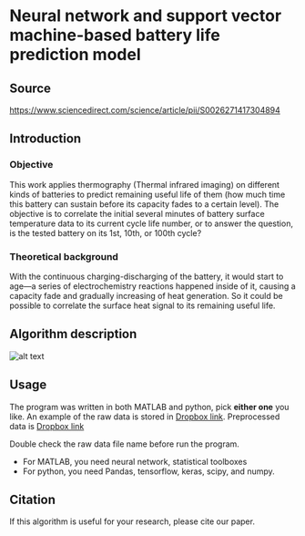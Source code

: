 # Neural network and support vector machine-based battery life prediction model
## Source
https://www.sciencedirect.com/science/article/pii/S0026271417304894

## Introduction
### Objective
This work applies thermography (Thermal infrared imaging) on different kinds of batteries to predict remaining useful life of them (how much time this battery can sustain before its capacity fades to a certain level). The objective is to correlate the initial several minutes of battery surface temperature data to its current cycle life number, or to answer the question, is the tested battery on its 1st, 10th, or 100th cycle?
### Theoretical background
With the continuous charging-discharging of the battery, it would start to age—a series of electrochemistry reactions happened inside of it, causing a capacity fade and gradually increasing of heat generation. So it could be possible to correlate the surface heat signal to its remaining useful life. 

## Algorithm description
![alt text](https://github.com/zhouxf53/Battery-life-estimation/blob/master/fig3.jpg)

## Usage
The program was written in both MATLAB and python, pick **either one** you like. An example of the raw data is stored in [Dropbox link](https://www.dropbox.com/s/xjxdi3e5je2c7wx/datafile.asc?dl=0). Preprocessed data is [Dropbox link](https://www.dropbox.com/s/drc3ixl62dhml8g/Dataofbattery.mat?dl=0)

Double check the raw data file name before run the program.
- For MATLAB, you need neural network, statistical toolboxes
- For python, you need Pandas, tensorflow, keras, scipy, and numpy.

## Citation
If this algorithm is useful for your research, please cite our paper.
